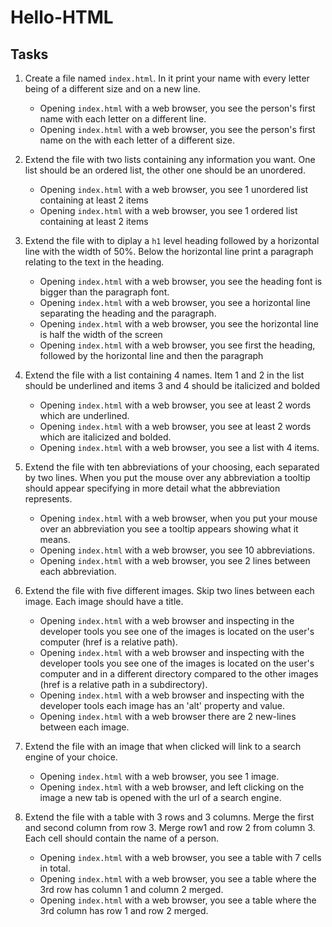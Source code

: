 # Hello-HTML

## Tasks

1. Create a file named `index.html`. In it print your name with every letter being  of a different size and on a new line.
    - Opening `index.html` with a web browser, you see the person's  first name with each letter on a different line.
    - Opening `index.html` with a web browser, you see the person's  first name on the with each letter of a different size.

2. Extend the file with two lists containing any information you want.  One list should be an ordered list, the other one should be an unordered.
    - Opening `index.html` with a web browser, you see 1 unordered list containing at least 2 items
    - Opening `index.html` with a web browser, you see 1 ordered  list containing at least 2 items

3. Extend the file with to diplay a `h1` level heading followed by a horizontal  line with the width of 50%. Below the horizontal line print a paragraph  relating to the text in the heading.
    - Opening `index.html` with a web browser, you see the heading  font is bigger than the paragraph font.
    - Opening `index.html` with a web browser, you see a horizontal line  separating the heading and the paragraph.
    - Opening `index.html` with a web browser, you see the horizontal line is half the width of the screen
    - Opening `index.html` with a web browser, you see first the heading, followed by the horizontal line and then the paragraph

4. Extend the file with a list containing 4 names. Item 1 and 2 in the list should be underlined and items 3 and 4 should be italicized and bolded
    - Opening `index.html` with a web browser, you see at least 2 words which are underlined.
    - Opening `index.html` with a web browser, you see at least 2 words which are italicized and bolded.
    - Opening `index.html` with a web browser, you see a list with 4 items.

5. Extend the file with ten abbreviations of your choosing, each separated by two lines. When you put the mouse over any abbreviation a tooltip should appear specifying in more  detail what the abbreviation represents.
    - Opening `index.html` with a web browser, when you put your mouse over an  abbreviation you see a tooltip appears showing what it means.
    - Opening `index.html` with a web browser, you see 10 abbreviations.
    - Opening `index.html` with a web browser, you see 2 lines between each abbreviation.

6. Extend the file with five different images. Skip two lines between each image.  Each image should have a title.
    - Opening `index.html` with a web browser and inspecting  in the developer tools you see one of the images is located on the user's computer (href is a relative path).
    - Opening `index.html` with a web browser and inspecting with the  developer tools you see one of the images is located on the user's  computer and in a different directory compared to the other images  (href is a relative path in a subdirectory).
    - Opening `index.html` with a web browser and inspecting with  the developer tools each image has an 'alt' property and value.
    - Opening `index.html` with a web browser there are 2 new-lines between each image.

7. Extend the file with an image that when clicked will link to a search engine of your choice.
    - Opening `index.html` with a web browser, you see 1 image.
    - Opening `index.html` with a web browser, and left clicking on the image a new tab is opened with the url of a search engine.

8. Extend the file with a table with 3 rows and 3 columns. Merge the first  and second column from row 3. Merge row1 and row 2 from column 3.  Each cell should contain the name of a person.
    - Opening `index.html` with a web browser, you see a table with 7 cells in total.
    - Opening `index.html` with a web browser, you see a  table where the 3rd row has column 1 and column 2 merged.
    - Opening `index.html` with a web browser, you see a  table where the 3rd column has row 1 and row 2 merged.
